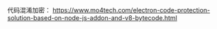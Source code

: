 
代码混淆加密：
https://www.mo4tech.com/electron-code-protection-solution-based-on-node-js-addon-and-v8-bytecode.html